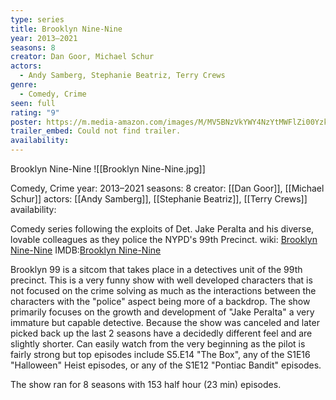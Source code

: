 ```yaml
---
type: series
title: Brooklyn Nine-Nine
year: 2013–2021
seasons: 8
creator: Dan Goor, Michael Schur
actors:
  - Andy Samberg, Stephanie Beatriz, Terry Crews
genre:
  - Comedy, Crime
seen: full
rating: "9"
poster: https://m.media-amazon.com/images/M/MV5BNzVkYWY4NzYtMWFlZi00YzkwLThhZDItZjcxYTU4ZTMzMDZmXkEyXkFqcGdeQXVyODUxOTU0OTg@._V1_SX300.jpg
trailer_embed: Could not find trailer.
availability:
---
```

Brooklyn Nine-Nine
![[Brooklyn Nine-Nine.jpg]]

Comedy, Crime
year: 2013–2021
seasons: 8
creator: [[Dan Goor]], [[Michael Schur]]
actors: [[Andy Samberg]], [[Stephanie Beatriz]], [[Terry Crews]]
availability:

Comedy series following the exploits of Det. Jake Peralta and his diverse, lovable colleagues as they police the NYPD's 99th Precinct.
wiki: [Brooklyn Nine-Nine](https://en.wikipedia.org/wiki/Brooklyn_Nine-Nine)
IMDB:[Brooklyn Nine-Nine](https://www.imdb.com/title/tt2467372/?ref_=fn_al_tt_1)


Brooklyn 99 is a sitcom that takes place in a detectives unit of the 99th precinct. This is a very funny show with well developed characters that is not focused on the crime solving as much as the interactions between the characters with the "police" aspect being more of a backdrop. The show primarily focuses on the growth and development of "Jake Peralta" a very immature but capable detective. Because the show was canceled and later picked back up the last 2 seasons have a decidedly different feel and are slightly shorter. Can easily watch from the very beginning as the pilot is fairly strong but top episodes include S5.E14 "The Box", any of the S1E16 "Halloween" Heist episodes, or any of the S1E12 "Pontiac Bandit" episodes. 

The show ran for 8 seasons with 153 half hour (23 min) episodes.